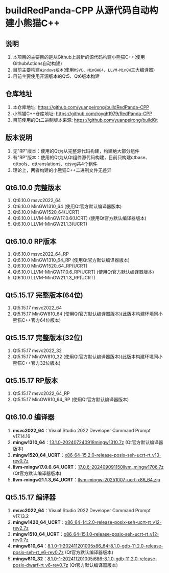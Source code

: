 # buildRedPanda-CPP 从源代码自动构建小熊猫C++

## 说明
1. 本项目的主要目的是从Github上最新的源代码构建小熊猫C++(使用GithubActions自动构建)
2. 目前主要构建`Windows版本`(使用`MSVC`、`MinGW64`、`LLVM-MinGW`三大编译器)
2. 目前主要使用开源版本的Qt5、Qt6版本构建

## 仓库地址
1. 本仓库地址: https://github.com/yuanpeirong/buildRedPanda-CPP
2. 小熊猫C++仓库地址: https://github.com/royqh1979/RedPanda-CPP
3. 目前使用的Qt二进制版本来源: https://github.com/yuanpeirong/buildQt

## 版本说明
1. 无"RP"版本：使用的Qt为从完整源代码构建，构建绝大部分组件
2. 有"RP"版本：使用的Qt为从Qt组件源代码构建，目前只构建qtbase、qttools、qttranslations、qtsvg共4个组件
3. 理论上，两者构建的小熊猫C++二进制文件无差异

## Qt6.10.0 完整版本
1. Qt6.10.0 msvc2022_64
2. Qt6.10.0 MinGW1310_64               (使用Qt官方默认编译器版本)
3. Qt6.10.0 MinGW1520_64(UCRT)    
4. Qt6.10.0 LLVM-MinGW17.0.6(UCRT)     (使用Qt官方默认编译器版本)
5. Qt6.10.0 LLVM-MinGW21.1.3(UCRT)

## Qt6.10.0 RP版本
1. Qt6.10.0 msvc2022_64_RP
2. Qt6.10.0 MinGW1310_64_RP            (使用Qt官方默认编译器版本)
3. Qt6.10.0 MinGW1520_64_RP(UCRT)
4. Qt6.10.0 LLVM-MinGW17.0.6_RP(UCRT)  (使用Qt官方默认编译器版本)
5. Qt6.10.0 LLVM-MinGW21.1.3_RP(UCRT)

## Qt5.15.17 完整版本(64位)
1. Qt5.15.17 msvc2022_64     
2. Qt5.15.17 MinGW810_64              (使用Qt官方默认编译器版本)(此版本构建环境同小熊猫C++官方64位版本)

## Qt5.15.17 完整版本(32位)
1. Qt5.15.17 msvc2022_32     
2. Qt5.15.17 MinGW810_32              (使用Qt官方默认编译器版本)(此版本构建环境同小熊猫C++官方32位版本)

## Qt5.15.17 RP版本
1. Qt5.15.17 msvc2022_64_RP
2. Qt5.15.17 MinGW810_64_RP           (使用Qt官方默认编译器版本)

## Qt6.10.0 编译器
1. **msvc2022_64**：Visual Studio 2022 Developer Command Prompt v17.14.16
2. **mingw1310_64**：[13.1.0-202407240918mingw1310.7z](https://download.qt.io/online/qtsdkrepository/windows_x86/desktop/tools_mingw1310/qt.tools.win64_mingw1310/13.1.0-202407240918mingw1310.7z) (Qt官方默认编译器版本)
3. **mingw1520_64_UCRT**：[x86_64-15.2.0-release-posix-seh-ucrt-rt_v13-rev0.7z](https://github.com/niXman/mingw-builds-binaries/releases/download/15.2.0-rt_v13-rev0/x86_64-15.2.0-release-posix-seh-ucrt-rt_v13-rev0.7z)
4. **llvm-mingw17.0.6_64_UCRT**：[17.0.6-202409091150llvm_mingw1706.7z](https://download.qt.io/online/qtsdkrepository/windows_x86/desktop/tools_llvm_mingw1706/qt.tools.win64_llvm_mingw1706/17.0.6-202409091150llvm_mingw1706.7z)  (Qt官方默认编译器版本)
5. **llvm-mingw21.1.3_64_UCRT**：[llvm-mingw-20251007-ucrt-x86_64.zip](https://github.com/mstorsjo/llvm-mingw/releases/download/20251007/llvm-mingw-20251007-ucrt-x86_64.zip)

## Qt5.15.17 编译器
1. **msvc2022_64**：Visual Studio 2022 Developer Command Prompt v17.13.2
2. **mingw1420_64_UCRT**：[x86_64-14.2.0-release-posix-seh-ucrt-rt_v12-rev2.7z](https://github.com/niXman/mingw-builds-binaries/releases/download/14.2.0-rt_v12-rev2/x86_64-14.2.0-release-posix-seh-ucrt-rt_v12-rev2.7z)
3. **mingw1510_64_UCRT**：[x86_64-15.1.0-release-posix-seh-ucrt-rt_v12-rev0.7z](https://github.com/niXman/mingw-builds-binaries/releases/download/15.1.0-rt_v12-rev0/x86_64-15.1.0-release-posix-seh-ucrt-rt_v12-rev0.7z)
4. **mingw810_64**：[8.1.0-1-202411201005x86_64-8.1.0-gdb-11.2.0-release-posix-seh-rt_v6-rev0.7z](https://download.qt.io/online/qtsdkrepository/windows_x86/desktop/tools_mingw81/qt.tools.win64_mingw810/8.1.0-1-202411201005x86_64-8.1.0-gdb-11.2.0-release-posix-seh-rt_v6-rev0.7z) (Qt官方默认编译器版本)
5. **mingw810_32**：[8.1.0-1-202411201005i686-8.1.0-gdb-11.2.0-release-posix-dwarf-rt_v6-rev0.7z](https://download.qt.io/online/qtsdkrepository/windows_x86/desktop/tools_mingw81/qt.tools.win32_mingw810/8.1.0-1-202411201005i686-8.1.0-gdb-11.2.0-release-posix-dwarf-rt_v6-rev0.7z) (Qt官方默认编译器版本)

